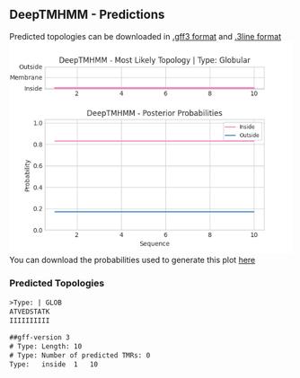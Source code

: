 ## DeepTMHMM - Predictions
Predicted topologies can be downloaded in [.gff3 format](TMRs.gff3) and [.3line format](predicted_topologies.3line)
![picture](plot.png)
You can download the probabilities used to generate this plot [here](Type:_probs.csv)
### Predicted Topologies
```
>Type: | GLOB
ATVEDSTATK
IIIIIIIIII

```


```
##gff-version 3
# Type: Length: 10
# Type: Number of predicted TMRs: 0
Type:	inside	1	10				

```
